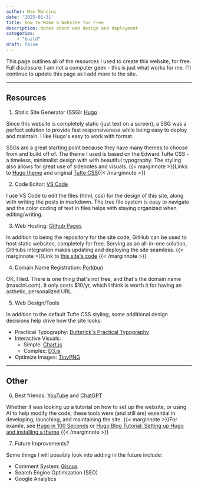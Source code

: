 ```yaml
---
author: Max Mancini
date: '2025-01-31'
title: How to Make a Website for Free
description: Notes about web design and deployment
categories:
    - "build"
draft: false
---
```


This page outlines all of the resources I used to create this website, for free. Full disclosure: I am not a computer geek - this is just what works for me. I'll continue to update this page as I add more to the site.

---

## Resources

1. Static Site Generator (SSG): <a href="https://gohugo.io/" target="_blank">Hugo</a>

Since this website is completely static (just text on a screen), a SSG was a perfect solution to provide fast responsiveness while being easy to deploy and maintain. I like Hugo's easy to work with format.

SSGs are a great starting point because they have many themes to choose from and build off of. The theme I used is based on the Edward Tufte CSS - a timeless, minimalist design with with beautiful typography. The styling also allows for great use of sidenotes and visuals. 
{{< marginnote >}}Links to <a href="https://github.com/loikein/hugo-tufte" target="_blank">Hugo theme</a> and original <a href="https://github.com/edwardtufte/tufte-css" target="_blank">Tufte CSS</a>{{< /marginnote >}}

2. Code Editor: <a href="https://code.visualstudio.com/" target="_blank">VS Code</a>

I use VS Code to edit the files (html, css) for the design of this site, along with writing the posts in markdown. The tree file system is easy to navigate and the color coding of text in files helps with staying organized when editing/writing. 

3. Web Hosting: <a href="https://github.com/" target="_blank">Github Pages</a>

In addition to being the repository for the site code, GitHub can be used to host static websites, completely for free. Serving as an all-in-one solution, GitHubs integration makes updating and deploying the site seamless.
{{< marginnote >}}Link to <a href="https://github.com/maxcini/maxcini.github.io" target="_blank">this site's code</a> {{< /marginnote >}}

4. Domain Name Registration: <a href="https://porkbun.com/" target="_blank">Porkbun</a>

OK, I lied. There is one thing that's not free, and that's the domain name (maxcini.com). It only costs $10/yr, which I think is worth it for having an asthetic, personalized URL. 

5. Web Design/Tools

In addition to the default Tufte CSS styling, some additional design decisions help drive how the site looks: 

- Practical Typography: <a href="https://practicaltypography.com/typography-in-ten-minutes.html" target="_blank">Butterick's Practical Typography</a>
- Interactive Visuals: 
    - Simple: <a href="https://www.chartjs.org/" target="_blank">Chart.js</a>
    - Complex: <a href="https://d3js.org/" target="_blank">D3.js</a>
- Optimize Images: <a href="https://tinypng.com/" target="_blank">TinyPNG</a>

---

## Other

6. Best friends: <a href="https://www.youtube.com/" target="_blank">YouTube</a> and <a href="https://chatgpt.com/" target="_blank">ChatGPT</a>

Whether it was looking up a tutorial on how to set up the website, or using AI to help modify the code, these tools were (and still are) essential in developing, launching, and maintaining the site. 
{{< marginnote >}}For examle, see <a href="https://www.youtube.com/watch?v=0RKpf3rK57I" target="_blank">Hugo in 100 Seconds</a> or <a href="https://www.youtube.com/watch?v=cev4gGE41e8" target="_blank">Hugo Blog Tutorial: Setting up Hugo and installing a theme</a> {{< /marginnote >}}

7. Future Improvements? 

Some things I will possibly look into adding in the future include: 
- Comment System: <a href="https://giscus.app/" target="_blank">Giscus</a>
- Search Engine Optimization (SEO)
- Google Analytics

